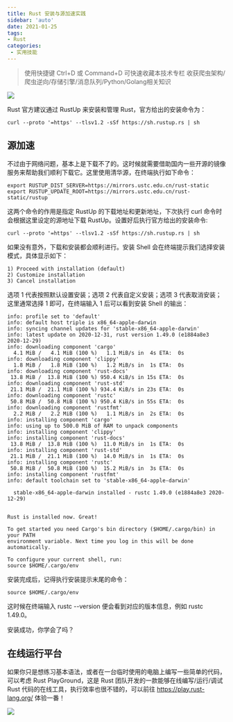 ```yaml
---
title: Rust 安装与源加速实践
sidebar: 'auto'
date: 2021-01-25
tags:
- Rust
categories:
 - 实用技能
---
```


> 使用快捷键 Ctrl+D 或 Command+D 可快速收藏本技术专栏 收获爬虫架构/爬虫逆向/存储引擎/消息队列/Python/Golang相关知识


![](https://img.weishidong.com/Jietu20210124-225814.png)

Rust 官方建议通过 RustUp 来安装和管理 Rust，官方给出的安装命令为：
```
curl --proto '=https' --tlsv1.2 -sSf https://sh.rustup.rs | sh
```
## 源加速
不过由于网络问题，基本上是下载不了的。这时候就需要借助国内一些开源的镜像服务来帮助我们顺利下载它。这里使用清华源，在终端执行如下命令：
```
export RUSTUP_DIST_SERVER=https://mirrors.ustc.edu.cn/rust-static
export RUSTUP_UPDATE_ROOT=https://mirrors.ustc.edu.cn/rust-static/rustup
```
这两个命令的作用是指定 RustUp 的下载地址和更新地址，下次执行 curl 命令时会根据这里设定的源地址下载 RustUp。设置好后执行官方给出的安装命令:
```
curl --proto '=https' --tlsv1.2 -sSf https://sh.rustup.rs | sh
```
如果没有意外，下载和安装都会顺利进行。安装 Shell 会在终端提示我们选择安装模式，具体显示如下：
```
1) Proceed with installation (default)
2) Customize installation
3) Cancel installation
```
选项 1 代表按照默认设置安装；选项 2 代表自定义安装；选项 3 代表取消安装；这里通常选择 1 即可，在终端输入 1 后可以看到安装 Shell 的输出：
```
info: profile set to 'default'
info: default host triple is x86_64-apple-darwin
info: syncing channel updates for 'stable-x86_64-apple-darwin'
info: latest update on 2020-12-31, rust version 1.49.0 (e1884a8e3 2020-12-29)
info: downloading component 'cargo'
  4.1 MiB /   4.1 MiB (100 %)   1.1 MiB/s in  4s ETA:  0s
info: downloading component 'clippy'
  1.8 MiB /   1.8 MiB (100 %)   1.2 MiB/s in  1s ETA:  0s
info: downloading component 'rust-docs'
 13.8 MiB /  13.8 MiB (100 %) 950.4 KiB/s in 15s ETA:  0s 
info: downloading component 'rust-std'
 21.1 MiB /  21.1 MiB (100 %) 934.4 KiB/s in 23s ETA:  0s 
info: downloading component 'rustc'
 50.8 MiB /  50.8 MiB (100 %) 950.4 KiB/s in 55s ETA:  0s
info: downloading component 'rustfmt'
  2.2 MiB /   2.2 MiB (100 %)   1.1 MiB/s in  2s ETA:  0s
info: installing component 'cargo'
info: using up to 500.0 MiB of RAM to unpack components
info: installing component 'clippy'
info: installing component 'rust-docs'
 13.8 MiB /  13.8 MiB (100 %)  11.0 MiB/s in  1s ETA:  0s
info: installing component 'rust-std'
 21.1 MiB /  21.1 MiB (100 %)  14.0 MiB/s in  1s ETA:  0s
info: installing component 'rustc'
 50.8 MiB /  50.8 MiB (100 %)  15.2 MiB/s in  3s ETA:  0s
info: installing component 'rustfmt'
info: default toolchain set to 'stable-x86_64-apple-darwin'

  stable-x86_64-apple-darwin installed - rustc 1.49.0 (e1884a8e3 2020-12-29)


Rust is installed now. Great!

To get started you need Cargo's bin directory ($HOME/.cargo/bin) in your PATH
environment variable. Next time you log in this will be done
automatically.

To configure your current shell, run:
source $HOME/.cargo/env

```

安装完成后，记得执行安装提示末尾的命令：
```
source $HOME/.cargo/env
```
这时候在终端输入 rustc --version 便会看到对应的版本信息，例如 rustc 1.49.0。

安装成功，你学会了吗？

## 在线运行平台

如果你只是想练习基本语法，或者在一台临时使用的电脑上编写一些简单的代码，可以考虑 Rust PlayGround，这是 Rust 团队开发的一款能够在线编写/运行/调试 Rust 代码的在线工具，执行效率也很不错的，可以前往 https://play.rust-lang.org/ 体验一番！

![](https://img.weishidong.com/Jietu20210124-230125.png)

<Vssue :title="$title" />

